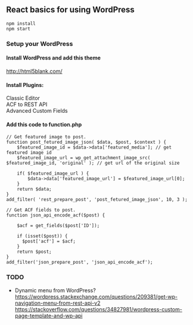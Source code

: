 ## React basics for using WordPress

```
npm install
npm start
```

### Setup your WordPress

#### Install WordPress and add this theme  
http://html5blank.com/  
  
#### Install Plugins:  
Classic Editor  
ACF to REST API  
Advanced Custom Fields  
  
  
#### Add this code to function.php

```
// Get featured image to post.
function post_fetured_image_json( $data, $post, $context ) {
    $featured_image_id = $data->data['featured_media']; // get featured image id
    $featured_image_url = wp_get_attachment_image_src( $featured_image_id, 'original' ); // get url of the original size

    if( $featured_image_url ) {
        $data->data['featured_image_url'] = $featured_image_url[0];
    }
    return $data;
}
add_filter( 'rest_prepare_post', 'post_fetured_image_json', 10, 3 );

// Get ACF fields to post.
function json_api_encode_acf($post) {

    $acf = get_fields($post['ID']);

    if (isset($post)) {
      $post['acf'] = $acf;
    }
    return $post;
}
add_filter('json_prepare_post', 'json_api_encode_acf');
```

### TODO

* Dynamic menu from WordPress?  
https://wordpress.stackexchange.com/questions/209381/get-wp-navigation-menu-from-rest-api-v2  
https://stackoverflow.com/questions/34827981/wordpress-custom-page-template-and-wp-api